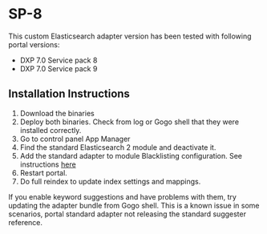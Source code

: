 # SP-8

This custom Elasticsearch adapter version has been tested with following portal versions:

* DXP 7.0 Service pack 8
* DXP 7.0 Service pack 9

## Installation Instructions

1. Download the binaries 
1. Deploy both binaries. Check from log or Gogo shell that they were installed correctly.
1. Go to control panel App Manager
1. Find the standard Elasticsearch 2 module and deactivate it.
1. Add the standard adapter to module Blacklisting configuration. See instructions [here](https://dev.liferay.com/en/discover/portal/-/knowledge_base/7-0/blacklisting-osgi-modules)
1. Restart portal.
1. Do full reindex to update index settings and mappings.

If you enable keyword suggestions and have problems with them, try updating the adapter bundle from Gogo shell. This is a known issue in some scenarios, portal standard adapter not releasing the standard suggester reference.



 